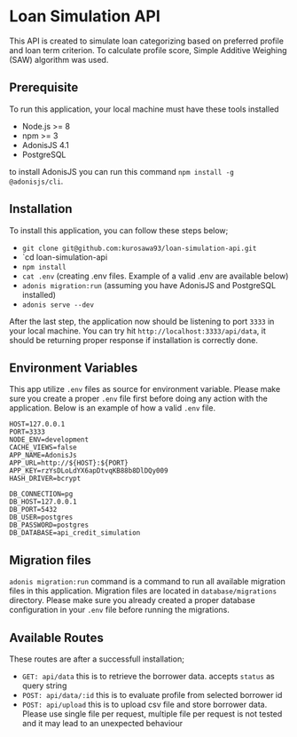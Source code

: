 # Loan Simulation API

This API is created to simulate loan categorizing based on preferred profile and loan term criterion. To calculate profile score, Simple Additive Weighing (SAW) algorithm was used.

## Prerequisite

To run this application, your local machine must have these tools installed

- Node.js >= 8
- npm >= 3
- AdonisJS 4.1
- PostgreSQL

to install AdonisJS you can run this command `npm install -g @adonisjs/cli`. 

## Installation
To install this application, you can follow these steps below;

- `git clone git@github.com:kurosawa93/loan-simulation-api.git`
- `cd loan-simulation-api
- `npm install`
- `cat .env` (creating .env files. Example of a valid .env are available below)
- `adonis migration:run` (assuming you have AdonisJS and PostgreSQL installed)
- `adonis serve --dev`

After the last step, the application now should be listening to port `3333` in your local machine. You can try hit `http://localhost:3333/api/data`, it should be returning proper response if installation is correctly done.

## Environment Variables
This app utilize `.env` files as source for environment variable. Please make sure you create a proper `.env` file first before doing any action with the application. Below is an example of how a valid `.env` file.

```
HOST=127.0.0.1
PORT=3333
NODE_ENV=development
CACHE_VIEWS=false
APP_NAME=AdonisJs
APP_URL=http://${HOST}:${PORT}
APP_KEY=rzYsDLoLdYX6apDtvqKB88b8DlDQy009
HASH_DRIVER=bcrypt

DB_CONNECTION=pg
DB_HOST=127.0.0.1
DB_PORT=5432
DB_USER=postgres
DB_PASSWORD=postgres
DB_DATABASE=api_credit_simulation
```

## Migration files
`adonis migration:run` command is a command to run all available migration files in this application. Migration files are located in `database/migrations` directory. Please make sure you already created a proper database configuration in your `.env` file before running the migrations.

## Available Routes
These routes are after a successfull installation;

- `GET: api/data` this is to retrieve the borrower data. accepts `status` as query string
- `POST: api/data/:id` this is to evaluate profile from selected borrower id
- `POST: api/upload` this is to upload csv file and store borrower data. Please use single file per request, multiple file per request is not tested and it may lead to an unexpected behaviour

